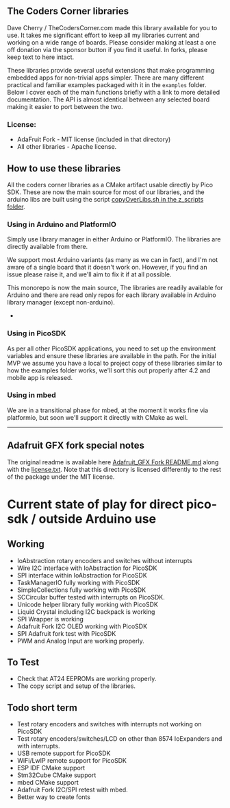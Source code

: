 ## The Coders Corner libraries

Dave Cherry / TheCodersCorner.com made this library available for you to use. It takes me significant effort to keep all my libraries current and working on a wide range of boards. Please consider making at least a one off donation via the sponsor button if you find it useful. In forks, please keep text to here intact.

These libraries provide several useful extensions that make programming embedded apps for non-trivial apps simpler. There are many different practical and familiar examples packaged with it in the `examples` folder. Below I cover each of the main functions briefly with a link to more detailed documentation. The API is almost identical between any selected board making it easier to port between the two.

### License:

* AdaFruit Fork - MIT license (included in that directory)
* All other libraries - Apache license.

## How to use these libraries

All the coders corner libraries as a CMake artifact usable directly by Pico SDK. These are now the main source for most of our libraries, and the arduino libs are built using the script [copyOverLibs.sh in the z_scripts folder](z_scripts%2FcopyOverLibs.sh).

### Using in Arduino and PlatformIO

Simply use library manager in either Arduino or PlatformIO. The libraries are directly available from there.

We support most Arduino variants (as many as we can in fact), and I'm not aware of a single board that it doesn't work on. However, if you find an issue please raise it, and we'll aim to fix it if at all possible.

This monorepo is now the main source, The libraries are readily available for Arduino and there are read only repos for each library available in Arduino library manager (except non-arduino).

* 

### Using in PicoSDK

As per all other PicoSDK applications, you need to set up the environment variables and ensure these libraries are available in the path. For the initial MVP we assume you have a local to project copy of these libraries similar to how the examples folder works, we'll sort this out properly after 4.2 and mobile app is released.

### Using in mbed

We are in a transitional phase for mbed, at the moment it works fine via platformio, but soon we'll support it directly with CMake as well.

---

## Adafruit GFX fork special notes

The original readme is available here [Adafruit_GFX Fork README.md](AdafruitGFXNativePort%2FREADME.md) along with the [license.txt](AdafruitGFXNativePort%2Flicense.txt). Note that this directory is licensed differently to the rest of the package under the MIT license.

# Current state of play for direct pico-sdk / outside Arduino use

## Working

* IoAbstraction rotary encoders and switches without interrupts
* Wire I2C interface with IoAbstraction for PicoSDK
* SPI interface within IoAbstraction for PicoSDK
* TaskManagerIO fully working with PicoSDK
* SimpleCollections fully working with PicoSDK
* SCCircular buffer tested with interrupts on PicoSDK.
* Unicode helper library fully working with PicoSDK
* Liquid Crystal including I2C backpack is working
* SPI Wrapper is working
* Adafruit Fork I2C OLED working with PicoSDK
* SPI Adafruit fork test with PicoSDK
* PWM and Analog Input are working properly.
 
## To Test

* Check that AT24 EEPROMs are working properly.
* The copy script and setup of the libraries.

## Todo short term

* Test rotary encoders and switches with interrupts not working on PicoSDK
* Test rotary encoders/switches/LCD on other than 8574 IoExpanders and with interrupts.
* USB remote support for PicoSDK
* WiFi/LwIP remote support for PicoSDK
* ESP IDF CMake support
* Stm32Cube CMake support
* mbed CMake support
* Adafruit Fork I2C/SPI retest with mbed.
* Better way to create fonts
